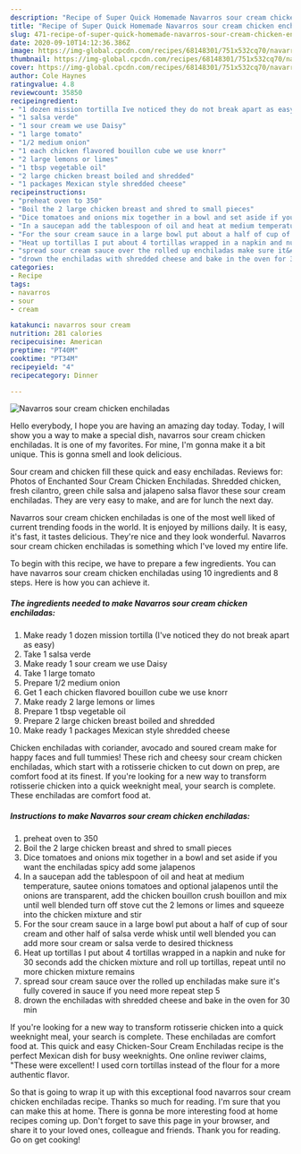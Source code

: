 ```yaml
---
description: "Recipe of Super Quick Homemade Navarros sour cream chicken enchiladas"
title: "Recipe of Super Quick Homemade Navarros sour cream chicken enchiladas"
slug: 471-recipe-of-super-quick-homemade-navarros-sour-cream-chicken-enchiladas
date: 2020-09-10T14:12:36.386Z
image: https://img-global.cpcdn.com/recipes/68148301/751x532cq70/navarros-sour-cream-chicken-enchiladas-recipe-main-photo.jpg
thumbnail: https://img-global.cpcdn.com/recipes/68148301/751x532cq70/navarros-sour-cream-chicken-enchiladas-recipe-main-photo.jpg
cover: https://img-global.cpcdn.com/recipes/68148301/751x532cq70/navarros-sour-cream-chicken-enchiladas-recipe-main-photo.jpg
author: Cole Haynes
ratingvalue: 4.8
reviewcount: 35850
recipeingredient:
- "1 dozen mission tortilla Ive noticed they do not break apart as easy"
- "1 salsa verde"
- "1 sour cream we use Daisy"
- "1 large tomato"
- "1/2 medium onion"
- "1 each chicken flavored bouillon cube we use knorr"
- "2 large lemons or limes"
- "1 tbsp vegetable oil"
- "2 large chicken breast boiled and shredded"
- "1 packages Mexican style shredded cheese"
recipeinstructions:
- "preheat oven to 350"
- "Boil the 2 large chicken breast and shred to small pieces"
- "Dice tomatoes and onions mix together in a bowl and set aside if you want the enchiladas spicy add some jalapenos"
- "In a saucepan add the tablespoon of oil and heat at medium temperature, sautee onions tomatoes and optional jalapenos until the onions are transparent, add the chicken bouillon crush bouillon and mix until well blended turn off stove cut the 2 lemons or limes and squeeze into the chicken mixture and stir"
- "For the sour cream sauce in a large bowl put about a half of cup of sour cream and other half of salsa verde whisk until well blended you can add more sour cream or salsa verde to desired thickness"
- "Heat up tortillas I put about 4 tortillas wrapped in a napkin and nuke for 30 seconds add the chicken mixture and roll up tortillas, repeat until no more chicken mixture remains"
- "spread sour cream sauce over the rolled up enchiladas make sure it&#39;s fully covered in sauce if you need more repeat step 5"
- "drown the enchiladas with shredded cheese and bake in the oven for 30 min"
categories:
- Recipe
tags:
- navarros
- sour
- cream

katakunci: navarros sour cream 
nutrition: 281 calories
recipecuisine: American
preptime: "PT40M"
cooktime: "PT34M"
recipeyield: "4"
recipecategory: Dinner

---
```



![Navarros sour cream chicken enchiladas](https://img-global.cpcdn.com/recipes/68148301/751x532cq70/navarros-sour-cream-chicken-enchiladas-recipe-main-photo.jpg)

Hello everybody, I hope you are having an amazing day today. Today, I will show you a way to make a special dish, navarros sour cream chicken enchiladas. It is one of my favorites. For mine, I'm gonna make it a bit unique. This is gonna smell and look delicious.

Sour cream and chicken fill these quick and easy enchiladas. Reviews for: Photos of Enchanted Sour Cream Chicken Enchiladas. Shredded chicken, fresh cilantro, green chile salsa and jalapeno salsa flavor these sour cream enchiladas. They are very easy to make, and are for lunch the next day.

Navarros sour cream chicken enchiladas is one of the most well liked of current trending foods in the world. It is enjoyed by millions daily. It is easy, it's fast, it tastes delicious. They're nice and they look wonderful. Navarros sour cream chicken enchiladas is something which I've loved my entire life.


To begin with this recipe, we have to prepare a few ingredients. You can have navarros sour cream chicken enchiladas using 10 ingredients and 8 steps. Here is how you can achieve it.

<!--inarticleads1-->

##### The ingredients needed to make Navarros sour cream chicken enchiladas:

1. Make ready 1 dozen mission tortilla (I&#39;ve noticed they do not break apart as easy)
1. Take 1 salsa verde
1. Make ready 1 sour cream we use Daisy
1. Take 1 large tomato
1. Prepare 1/2 medium onion
1. Get 1 each chicken flavored bouillon cube we use knorr
1. Make ready 2 large lemons or limes
1. Prepare 1 tbsp vegetable oil
1. Prepare 2 large chicken breast boiled and shredded
1. Make ready 1 packages Mexican style shredded cheese


Chicken enchiladas with coriander, avocado and soured cream make for happy faces and full tummies! These rich and cheesy sour cream chicken enchiladas, which start with a rotisserie chicken to cut down on prep, are comfort food at its finest. If you&#39;re looking for a new way to transform rotisserie chicken into a quick weeknight meal, your search is complete. These enchiladas are comfort food at. 

<!--inarticleads2-->

##### Instructions to make Navarros sour cream chicken enchiladas:

1. preheat oven to 350
1. Boil the 2 large chicken breast and shred to small pieces
1. Dice tomatoes and onions mix together in a bowl and set aside if you want the enchiladas spicy add some jalapenos
1. In a saucepan add the tablespoon of oil and heat at medium temperature, sautee onions tomatoes and optional jalapenos until the onions are transparent, add the chicken bouillon crush bouillon and mix until well blended turn off stove cut the 2 lemons or limes and squeeze into the chicken mixture and stir
1. For the sour cream sauce in a large bowl put about a half of cup of sour cream and other half of salsa verde whisk until well blended you can add more sour cream or salsa verde to desired thickness
1. Heat up tortillas I put about 4 tortillas wrapped in a napkin and nuke for 30 seconds add the chicken mixture and roll up tortillas, repeat until no more chicken mixture remains
1. spread sour cream sauce over the rolled up enchiladas make sure it&#39;s fully covered in sauce if you need more repeat step 5
1. drown the enchiladas with shredded cheese and bake in the oven for 30 min


If you&#39;re looking for a new way to transform rotisserie chicken into a quick weeknight meal, your search is complete. These enchiladas are comfort food at. This quick and easy Chicken-Sour Cream Enchiladas recipe is the perfect Mexican dish for busy weeknights. One online reviwer claims, &#34;These were excellent! I used corn tortillas instead of the flour for a more authentic flavor. 

So that is going to wrap it up with this exceptional food navarros sour cream chicken enchiladas recipe. Thanks so much for reading. I'm sure that you can make this at home. There is gonna be more interesting food at home recipes coming up. Don't forget to save this page in your browser, and share it to your loved ones, colleague and friends. Thank you for reading. Go on get cooking!
